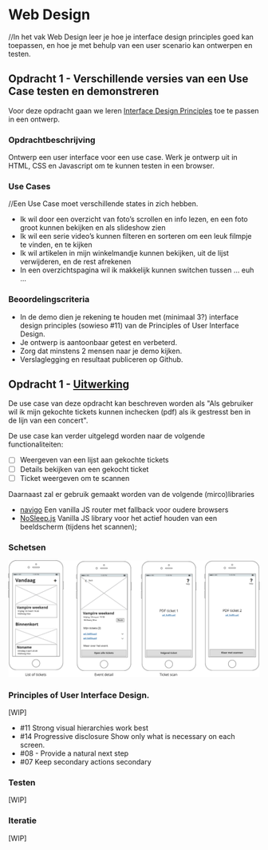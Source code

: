 # Web Design
//In het vak Web Design leer je hoe je interface design principles goed kan toepassen, en hoe je met behulp van een user scenario kan ontwerpen en testen.

## Opdracht 1 - Verschillende versies van een Use Case testen en demonstreren
Voor deze opdracht gaan we leren [Interface Design Principles](http://bokardo.com/principles-of-user-interface-design/) toe te passen in een ontwerp.

### Opdrachtbeschrijving
Ontwerp een user interface voor een use case.  Werk je ontwerp uit in HTML, CSS en Javascript om te kunnen testen in een browser.

### Use Cases
//Een Use Case moet verschillende states in zich hebben.
- Ik wil door een overzicht van foto’s scrollen en info lezen, en een foto groot kunnen bekijken en als slideshow zien
- Ik wil een serie video’s kunnen filteren en sorteren om een leuk filmpje te vinden, en te kijken
- Ik wil artikelen in mijn winkelmandje kunnen bekijken, uit de lijst verwijderen, en de rest afrekenen
- In een overzichtspagina wil ik makkelijk kunnen switchen tussen … euh ...


### Beoordelingscriteria
- In de demo dien je rekening te houden met (minimaal 3?) interface design principles (sowieso #11) van de Principles of User Interface Design.
- Je ontwerp is aantoonbaar getest en verbeterd.
- Zorg dat minstens 2 mensen naar je demo kijken.
- Verslaglegging en resultaat publiceren op Github.


## Opdracht 1 -  [Uitwerking](https://cmd-opdracht-1.firebaseapp.com/)
De use case van deze opdracht kan beschreven worden als "Als gebruiker wil ik mijn gekochte tickets kunnen inchecken (pdf) als ik gestresst ben in de lijn van een concert".

De use case kan verder uitgelegd worden naar de volgende functionaliteiten:
- [ ] Weergeven van een lijst aan gekochte tickets
- [ ] Details bekijken van een gekocht ticket
- [ ] Ticket weergeven om te scannen

Daarnaast zal er gebruik gemaakt worden van de volgende (mirco)libraries
- [navigo](https://github.com/krasimir/navigo)  Een vanilla JS router met fallback voor oudere browsers
- [NoSleep.js](https://github.com/richtr/NoSleep.js?files=1) Vanilla JS library voor het actief houden van een beeldscherm (tijdens het scannen);

### Schetsen
![Mockups](mockup.png)

### Principles of User Interface Design.
[WIP]
- #11 Strong visual hierarchies work best
- #14 Progressive disclosure
Show only what is necessary on each screen.
- #08 - Provide a natural next step
- #07 Keep secondary actions secondary

### Testen
[WIP]

### Iteratie
[WIP]
